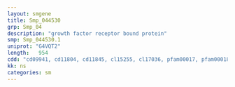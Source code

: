 ```yaml
---
layout: smgene
title: Smp_044530
grp: Smp_04
description: "growth factor receptor bound protein"
smp: Smp_044530.1
uniprot: "G4VQT2"
length:   954
cdd: "cd09941, cd11804, cd11845, cl15255, cl17036, pfam00017, pfam00018, pfam14604, smart00252, smart00326"
kk: ns
categories: sm
---
```

